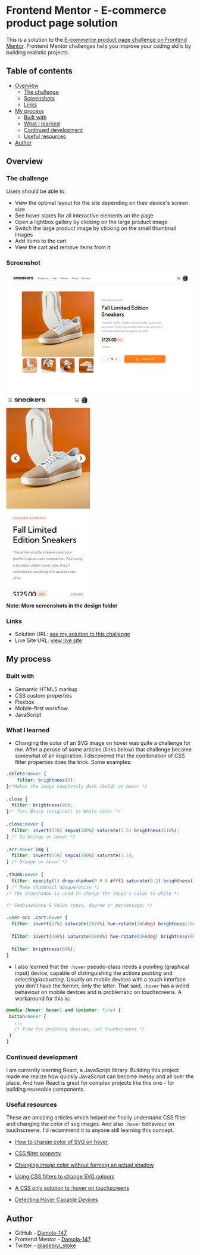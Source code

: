 # Frontend Mentor - E-commerce product page solution

This is a solution to the [E-commerce product page challenge on Frontend Mentor](https://www.frontendmentor.io/challenges/ecommerce-product-page-UPsZ9MJp6). Frontend Mentor challenges help you improve your coding skills by building realistic projects.

## Table of contents

- [Overview](#overview)
  - [The challenge](#the-challenge)
  - [Screenshots](#screenshot)
  - [Links](#links)
- [My process](#my-process)
  - [Built with](#built-with)
  - [What I learned](#what-i-learned)
  - [Continued development](#continued-development)
  - [Useful resources](#useful-resources)
- [Author](#author)


## Overview

### The challenge

Users should be able to:

- View the optimal layout for the site depending on their device's screen size
- See hover states for all interactive elements on the page
- Open a lightbox gallery by clicking on the large product image
- Switch the large product image by clicking on the small thumbnail images
- Add items to the cart
- View the cart and remove items from it

### Screenshot

![Desktop-design](./design/desktop-design.JPG)
![Mobile-design](./design/mobile-design.JPG)

**Note: More screenshots in the design folder**

### Links

- Solution URL: [see my solution to this challenge](https://www.frontendmentor.io/solutions/...)
- Live Site URL: [view live site](https://damola-147.github.io/.../)

## My process

### Built with

- Semantic HTML5 markup
- CSS custom properties
- Flexbox
- Mobile-first workflow
- JavaScript

### What I learned

- Changing the color of an SVG image on hover was quite a challenge for me. After a peruse of some articles (links below) that challenge became somewhat of an inspiration. I discovered that the combination of CSS filter properties does the trick. Some examples:

```css
.delete:hover {
    filter: brightness(0);
}/*Makes the image completely dark (bold) on hover */

.close {
  filter: brightness(90); 
}/* Turn Black (original) to White color */

.close:hover {
  filter: invert(55%) sepia(100%) saturate(3.5) brightness(110%);
} /* To Orange on hover */

.arr:hover img {
  filter: invert(55%) sepia(100%) saturate(3.5);
} /* Orange on hover */

.thumb:hover {
  filter: opacity(1) drop-shadow(0 0 0 #fff) saturate(0.2) brightness(150%);
} /* Make thumbnail opaque/white */
/* The dropshadow is used to change the image's color to white */
```
```css
/* Combinations & Value types, degree or percentage: */

.user-acc .cart:hover {
  filter: invert(27%) saturate(2878%) hue-rotate(346deg) brightness(104%) contrast(97%);

  filter: invert(200%) saturate(5000%) hue-rotate(360deg) brightness(6%) contrast(50%); 

  filter: brightness(60%);
}
```
- I also learned that the `:hover` pseudo-class needs a pointing (graphical input) device, capable of distinguishing the actions *pointing* and *selecting/activating*. Usually on mobile devices with a touch interface you don't have the former, only the latter. That said, `:hover` has a weird behaviour on mobile devices and is problematic on touchscreens. A workaround for this is:

```css
@media (hover: hover) and (pointer: fine) {
 button:hover {
   ...
   /* True for pointing devices, not touchscreens */
 }
}
```


### Continued development

I am currently learning React, a JavaScript library. Building this project made me realize how quickly JavaScript can become messy and all over the place. And how React is great for complex projects like this one - for building reuseable components.


### Useful resources

These are amazing articles which helped me finally understand CSS filter and changing the color of svg images. And also `:hover` behaviour on touchscreens. I'd recommend it to anyone still learning this concept.

- [How to change color of SVG on hover](https://css-tricks.com/change-color-of-svg-on-hover/)  

- [CSS filter property](https://css-tricks.com/almanac/properties/f/filter/)  

- [Changing image color without forming an actual shadow](https://www.delftstack.com/howto/css/css-change-image-color/#:~:text=We%20can%20change%20the%20image,without%20forming%20an%20actual%20shadow.)  

- [Using CSS filters to change SVG colours](https://link.medium.com/2t5b1bHRDsb) 

- [A CSS only solution to :hover on touchscreens](https://link.medium.com/dHtluhMmHsb) 

- [Detecting Hover Capable Devices](https://css-irl.info/detecting-hover-capable-devices/)


## Author

- GitHub - [Damola-147](https://github.com/Damola-147)
- Frontend Mentor - [Damola-147](https://www.frontendmentor.io/profile/Damola-147/)
- Twitter - [@adebiyi_stoke](https://www.twitter.com/adebiyi_stoke/)

